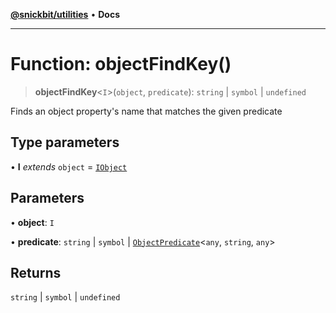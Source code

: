 [**@snickbit/utilities**](../README.md) • **Docs**

***

# Function: objectFindKey()

> **objectFindKey**\<`I`\>(`object`, `predicate`): `string` \| `symbol` \| `undefined`

Finds an object property's name that matches the given predicate

## Type parameters

• **I** *extends* `object` = [`IObject`](../type-aliases/IObject.md)

## Parameters

• **object**: `I`

• **predicate**: `string` \| `symbol` \| [`ObjectPredicate`](../type-aliases/ObjectPredicate.md)\<`any`, `string`, `any`\>

## Returns

`string` \| `symbol` \| `undefined`
